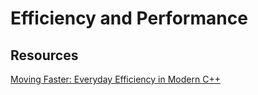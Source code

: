 # Efficiency and Performance

## Resources
[Moving Faster: Everyday Efficiency in Modern C++](<https://www.youtube.com/watch?v=LFv7XwgsdLY>)